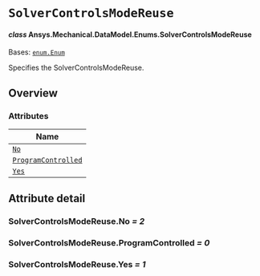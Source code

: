 # `SolverControlsModeReuse`

<a id="ansys.mechanical.stubs.v241.Ansys.Mechanical.DataModel.Enums.SolverControlsModeReuse"></a>

#### *class* Ansys.Mechanical.DataModel.Enums.SolverControlsModeReuse

Bases: [`enum.Enum`](https://docs.python.org/3/library/enum.html#enum.Enum)

Specifies the SolverControlsModeReuse.

<!-- !! processed by numpydoc !! -->

<a id="overview"></a>

## Overview

### Attributes

| Name |
| ------------------------------------------------------------------- |
| [`No`](#SolverControlsModeReuse.No) |
| [`ProgramControlled`](#SolverControlsModeReuse.ProgramControlled) |
| [`Yes`](#SolverControlsModeReuse.Yes) |

<a id="attribute-detail"></a>

## Attribute detail

<a id="SolverControlsModeReuse.No"></a>

### SolverControlsModeReuse.No *= 2*

<a id="SolverControlsModeReuse.ProgramControlled"></a>

### SolverControlsModeReuse.ProgramControlled *= 0*

<a id="SolverControlsModeReuse.Yes"></a>

### SolverControlsModeReuse.Yes *= 1*


